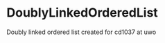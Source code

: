 DoublyLinkedOrderedList
=======================

Doubly linked ordered list created for cd1037 at uwo
